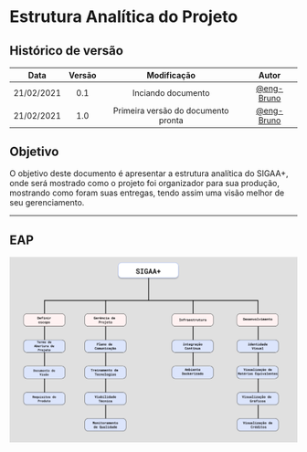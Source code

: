 # Estrutura Analítica do Projeto

## Histórico de versão

|    Data    | Versão |             Modificação             |                   Autor                    |
| :--------: | :----: | :---------------------------------: | :----------------------------------------: |
| 21/02/2021 |  0.1   |         Inciando documento          | [@eng-Bruno](https://github.com/eng-Bruno) |
| 21/02/2021 |  1.0   | Primeira versão do documento pronta | [@eng-Bruno](https://github.com/eng-Bruno) |

## Objetivo

O objetivo deste documento é apresentar a estrutura analítica do SIGAA+, onde será mostrado como o projeto foi organizador para sua produção, mostrando como foram suas entregas, tendo assim uma visão melhor de seu gerenciamento.

---

## EAP

![Estrutura Analítica do Projeto](./assets/eap.png "Estrutura Analítica do Projeto")
